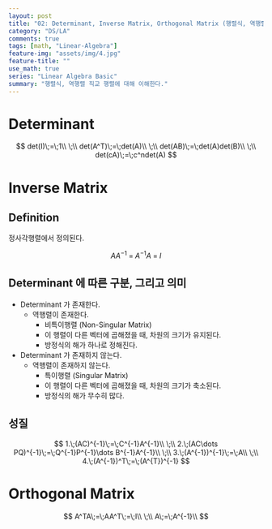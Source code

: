 ```yaml
---
layout: post
title: "02: Determinant, Inverse Matrix, Orthogonal Matrix (행렬식, 역행렬, 직교행렬)"
category: "DS/LA"
comments: true
tags: [math, "Linear-Algebra"]
feature-img: "assets/img/4.jpg"
feature-title: ""
use_math: true
series: "Linear Algebra Basic"
summary: "행렬식, 역행렬 직교 행렬에 대해 이해한다."
---
```


# Determinant

$$
det(I)\;=\;1\\
\;\\
det(A^T)\;=\;det(A)\\
\;\\
det(AB)\;=\;det(A)det(B)\\
\;\\
det(cA)\;=\;c^ndet(A)
$$

# Inverse Matrix

## Definition

정사각행렬에서 정의된다.

$$
AA^{-1}\;=\;A^{-1}A\;=\;I
$$

## Determinant 에 따른 구분, 그리고 의미

- Determinant 가 존재한다.
  - 역행렬이 존재한다.
    - 비특이행렬 (Non-Singular Matrix)
    - 이 행렬이 다른 벡터에 곱해졌을 때, 차원의 크기가 유지된다.
    - 방정식의 해가 하나로 정해진다.
- Determinant 가 존재하지 않는다.
  - 역행렬이 존재하지 않는다.
    - 특이행렬 (Singular Matrix)
    - 이 행렬이 다른 벡터에 곱해졌을 때, 차원의 크기가 축소된다.
    - 방정식의 해가 무수히 많다.

## 성질

$$
1.\;(AC)^{-1}\;=\;C^{-1}A^{-1}\\
\;\\
2.\;(AC\dots PQ)^{-1}\;=\;Q^{-1}P^{-1}\dots B^{-1}A^{-1}\\
\;\\
3.\;(A^{-1})^{-1}\;=\;A\\
\;\\
4.\;(A^{-1})^T\;=\;(A^{T})^{-1}
$$

# Orthogonal Matrix

$$
A^TA\;=\;AA^T\;=\;I\\
\;\\
A\;=\;A^{-1}\\
$$
